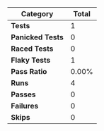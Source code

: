 | **Category**       | **Total** |
| ------------------ | --------- |
| **Tests**          | 1         |
| **Panicked Tests** | 0         |
| **Raced Tests**    | 0         |
| **Flaky Tests**    | 1         |
| **Pass Ratio**     | 0.00%     |
| **Runs**           | 4         |
| **Passes**         | 0         |
| **Failures**       | 0         |
| **Skips**          | 0         |
